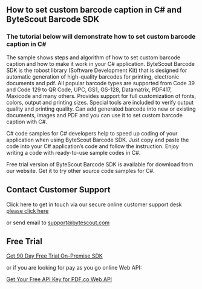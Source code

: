 ## How to set custom barcode caption in C# and ByteScout Barcode SDK

### The tutorial below will demonstrate how to set custom barcode caption in C#

The sample shows steps and algorithm of how to set custom barcode caption and how to make it work in your C# application. ByteScout Barcode SDK is the robost library (Software Development Kit) that is designed for automatic generation of high-quality barcodes for printing, electronic documents and pdf. All popular barcode types are supported from Code 39 and Code 129 to QR Code, UPC, GS1, GS-128, Datamatrix, PDF417, Maxicode and many others. Provides support for full customization of fonts, colors, output and printing sizes. Special tools are included to verify output quality and printing quality. Can add generated barcode into new or existing documents, images and PDF and you can use it to set custom barcode caption with C#.

C# code samples for C# developers help to speed up coding of your application when using ByteScout Barcode SDK. Just copy and paste the code into your C# application’s code and follow the instruction. Enjoy writing a code with ready-to-use sample codes in C#.

Free trial version of ByteScout Barcode SDK is available for download from our website. Get it to try other source code samples for C#.

## Contact Customer Support

Click here to get in touch via our secure online customer support desk [please click here](https://bytescout.zendesk.com/hc/en-us/requests/new?subject=ByteScout%20Barcode%20SDK%20Question)

or send email to [support@bytescout.com](mailto:support@bytescout.com?subject=ByteScout%20Barcode%20SDK%20Question) 

## Free Trial

[Get 90 Day Free Trial On-Premise SDK](https://bytescout.com/download/web-installer?utm_source=github-readme)

or if you are looking for pay as you go online Web API:

[Get Your Free API Key for PDF.co Web API](https://pdf.co/documentation/api?utm_source=github-readme)